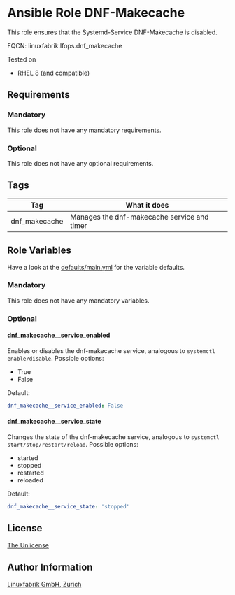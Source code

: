 # Ansible Role DNF-Makecache

This role ensures that the Systemd-Service DNF-Makecache is disabled.

FQCN: linuxfabrik.lfops.dnf_makecache

Tested on

* RHEL 8 (and compatible)


## Requirements

### Mandatory

This role does not have any mandatory requirements.


### Optional

This role does not have any optional requirements.


## Tags

| Tag           | What it does                                |
| ---           | ------------                                |
| dnf_makecache | Manages the dnf-makecache service and timer |


## Role Variables

Have a look at the [defaults/main.yml](https://github.com/Linuxfabrik/lfops/blob/main/roles/dnf_makecache/defaults/main.yml) for the variable defaults.


### Mandatory

This role does not have any mandatory variables.


### Optional

#### dnf_makecache__service_enabled

Enables or disables the dnf-makecache service, analogous to `systemctl enable/disable`. Possible options:

* True
* False

Default:
```yaml
dnf_makecache__service_enabled: False
```

#### dnf_makecache__service_state

Changes the state of the dnf-makecache service, analogous to `systemctl start/stop/restart/reload`. Possible options:

* started
* stopped
* restarted
* reloaded

Default:
```yaml
dnf_makecache__service_state: 'stopped'
```


## License

[The Unlicense](https://unlicense.org/)


## Author Information

[Linuxfabrik GmbH, Zurich](https://www.linuxfabrik.ch)
